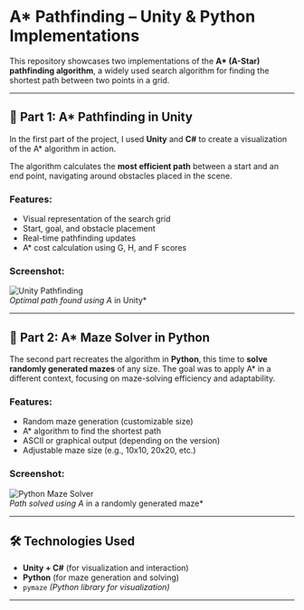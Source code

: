 # A* Pathfinding – Unity & Python Implementations

This repository showcases two implementations of the **A\* (A-Star) pathfinding algorithm**, a widely used search algorithm for finding the shortest path between two points in a grid.

---

## 🔹 Part 1: A* Pathfinding in Unity

In the first part of the project, I used **Unity** and **C#** to create a visualization of the A* algorithm in action.

The algorithm calculates the **most efficient path** between a start and an end point, navigating around obstacles placed in the scene.

### Features:
- Visual representation of the search grid
- Start, goal, and obstacle placement
- Real-time pathfinding updates
- A* cost calculation using G, H, and F scores

### Screenshot:

![Unity Pathfinding](images/unity_astar.png)  
*Optimal path found using A* in Unity*

---

## 🔹 Part 2: A* Maze Solver in Python

The second part recreates the algorithm in **Python**, this time to **solve randomly generated mazes** of any size. The goal was to apply A* in a different context, focusing on maze-solving efficiency and adaptability.

### Features:
- Random maze generation (customizable size)
- A* algorithm to find the shortest path
- ASCII or graphical output (depending on the version)
- Adjustable maze size (e.g., 10x10, 20x20, etc.)

### Screenshot:

![Python Maze Solver](images/python_astar.png)  
*Path solved using A* in a randomly generated maze*

---

## 🛠️ Technologies Used

- **Unity + C#** (for visualization and interaction)
- **Python** (for maze generation and solving)
- `pymaze` *(Python library for visualization)*

---
